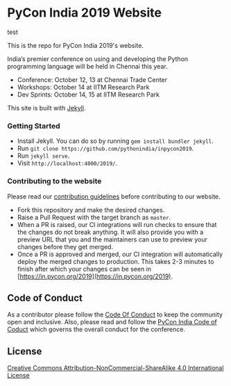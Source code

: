 # PyCon India 2019 Website

test

This is the repo for PyCon India 2019's website.

India’s premier conference on using and developing the Python programming language
will be held in Chennai this year.

- Conference: October 12, 13 at Chennai Trade Center
- Workshops: October 14 at IITM Research Park
- Dev Sprints: October 14, 15 at IITM Research Park

This site is built with [Jekyll](https://jekyllrb.com/).

### Getting Started

* Install Jekyll. You can do so by running `gem install bundler jekyll`.
* Run `git clone https://github.com/pythonindia/inpycon2019`.
* Run `jekyll serve`.
* Visit `http://localhost:4000/2019/`.

### Contributing to the website

Please read our [contribution guidelines](CONTRIBUTING.md) before contributing to our website.

* Fork this repository and make the desired changes.
* Raise a Pull Request with the target branch as `master`.
* When a PR is raised, our CI integrations will run checks to ensure that
  the changes do not break anything. It will also provide you with a preview
  URL that you and the maintainers can use to preview your changes before they
  get merged.
* Once a PR is approved and merged, our CI integration will automatically
  deploy the merged changes to production. This takes 2-3 minutes to finish after
  which your changes can be seen in [https://in.pycon.org/2019](https://in.pycon.org/2019).

## Code of Conduct

As a contributor please follow the [Code Of Conduct](WEBSITE-CODE-OF-CONDUCT.md) to keep the
community open and inclusive. Also, please read and follow the
[PyCon India Code of Coduct](https://in.pycon.org/2019/code-of-conduct.html) which governs
the overall conduct for the conference.

## License

[Creative Commons Attribution-NonCommercial-ShareAlike 4.0 International License](LICENSE.md)
